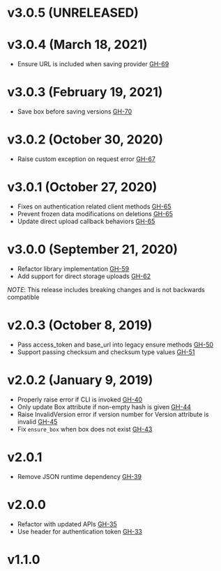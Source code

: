 # v3.0.5 (UNRELEASED)

# v3.0.4 (March 18, 2021)
 
* Ensure URL is included when saving provider [GH-69](https://github.com/hashicorp/vagrant_cloud/pull/69)

# v3.0.3 (February 19, 2021)

* Save box before saving versions [GH-70](https://github.com/hashicorp/vagrant_cloud/pull/70)

# v3.0.2 (October 30, 2020)

* Raise custom exception on request error [GH-67](https://github.com/hashicorp/vagrant_cloud/pull/67)

# v3.0.1 (October 27, 2020)

* Fixes on authentication related client methods [GH-65](https://github.com/hashicorp/vagrant_cloud/pull/65)
* Prevent frozen data modifications on deletions [GH-65](https://github.com/hashicorp/vagrant_cloud/pull/65)
* Update direct upload callback behaviors [GH-65](https://github.com/hashicorp/vagrant_cloud/pull/65)

# v3.0.0 (September 21, 2020)

* Refactor library implementation [GH-59](https://github.com/hashicorp/vagrant_cloud/pull/59)
* Add support for direct storage uploads [GH-62](https://github.com/hashicorp/vagrant_cloud/pull/62)

_NOTE_: This release includes breaking changes and is not backwards compatible

# v2.0.3 (October 8, 2019)

* Pass access_token and base_url into legacy ensure methods [GH-50](https://github.com/hashicorp/vagrant_cloud/pull/50)
* Support passing checksum and checksum type values [GH-51](https://github.com/hashicorp/vagrant_cloud/pull/51)

# v2.0.2 (January 9, 2019)

* Properly raise error if CLI is invoked [GH-40](https://github.com/hashicorp/vagrant_cloud/pull/40)
* Only update Box attribute if non-empty hash is given [GH-44](https://github.com/hashicorp/vagrant_cloud/pull/44)
* Raise InvalidVersion error if version number for Version attribute is invalid [GH-45](https://github.com/hashicorp/vagrant_cloud/pull/45)
* Fix `ensure_box` when box does not exist [GH-43](https://github.com/hashicorp/vagrant_cloud/pull/43)

# v2.0.1

* Remove JSON runtime dependency [GH-39](https://github.com/hashicorp/vagrant_cloud/pull/39)

# v2.0.0

* Refactor with updated APIs [GH-35](https://github.com/hashicorp/vagrant_cloud/pull/35)
* Use header for authentication token [GH-33](https://github.com/hashicorp/vagrant_cloud/pull/33)

# v1.1.0

